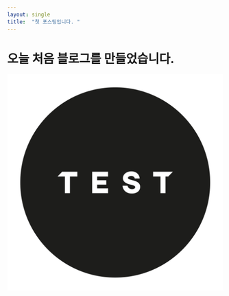 ```yaml
---
layout: single
title:  "첫 포스팅입니다. "
---
```


# 오늘 처음 블로그를 만들었습니다. 

![test.png](../images/test.png)
